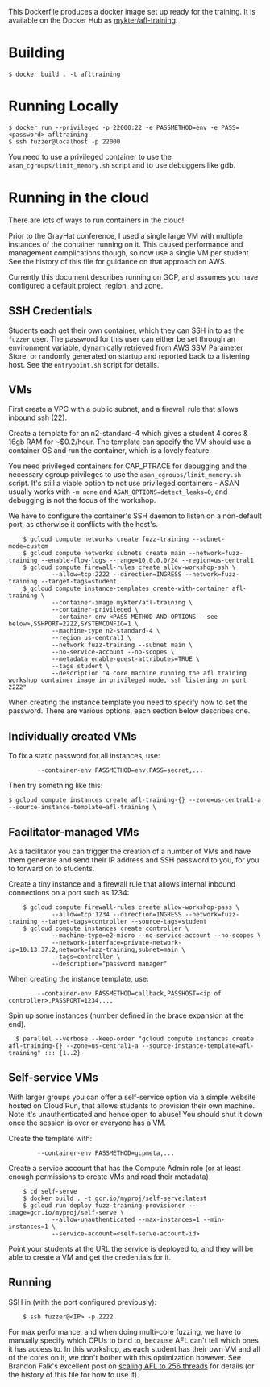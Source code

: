 This Dockerfile produces a docker image set up ready for the training. It is available on the Docker Hub as
[mykter/afl-training](http://hub.docker.com/r/mykter/afl-training).

# Building

    $ docker build . -t afltraining

# Running Locally

    $ docker run --privileged -p 22000:22 -e PASSMETHOD=env -e PASS=<password> afltraining
    $ ssh fuzzer@localhost -p 22000

You need to use a privileged container to use the `asan_cgroups/limit_memory.sh` script and to use debuggers like gdb.

# Running in the cloud

There are lots of ways to run containers in the cloud!

Prior to the GrayHat conference, I used a single large VM with multiple instances of the container running on it. This
caused performance and management complications though, so now use a single VM per student. See the history of this file
for guidance on that approach on AWS.

Currently this document describes running on GCP, and assumes you have configured a default project, region, and zone.

## SSH Credentials

Students each get their own container, which they can SSH in to as the `fuzzer` user. The password for this user can
either be set through an environment variable, dynamically retrieved from AWS SSM Parameter Store, or randomly generated
on startup and reported back to a listening host. See the `entrypoint.sh` script for details.

## VMs

First create a VPC with a public subnet, and a firewall rule that allows inbound ssh (22).

Create a template for an n2-standard-4 which gives a student 4 cores & 16gb RAM for ~\$0.2/hour. The template can
specify the VM should use a container OS and run the container, which is a lovely feature.

You need privileged containers for CAP_PTRACE for debugging and the necessary cgroup privileges to use the
`asan_cgroups/limit_memory.sh` script. It's still a viable option to not use privileged containers - ASAN usually works
with `-m none` and `ASAN_OPTIONS=detect_leaks=0`, and debugging is not the focus of the workshop.

We have to configure the container's SSH daemon to listen on a non-default port, as otherwise it conflicts with the
host's.

        $ gcloud compute networks create fuzz-training --subnet-mode=custom
        $ gcloud compute networks subnets create main --network=fuzz-training --enable-flow-logs --range=10.0.0.0/24 --region=us-central1
        $ gcloud compute firewall-rules create allow-workshop-ssh \
                --allow=tcp:2222 --direction=INGRESS --network=fuzz-training --target-tags=student
        $ gcloud compute instance-templates create-with-container afl-training \
                --container-image mykter/afl-training \
                --container-privileged \
                --container-env <PASS METHOD AND OPTIONS - see below>,SSHPORT=2222,SYSTEMCONFIG=1 \
                --machine-type n2-standard-4 \
                --region us-central1 \
                --network fuzz-training --subnet main \
                --no-service-account --no-scopes \
                --metadata enable-guest-attributes=TRUE \
                --tags student \
                --description "4 core machine running the afl training workshop container image in privileged mode, ssh listening on port 2222"

When creating the instance template you need to specify how to set the password. There are various options, each section
below describes one.

## Individually created VMs

To fix a static password for all instances, use:

            --container-env PASSMETHOD=env,PASS=secret,...

Then try something like this:

    $ gcloud compute instances create afl-training-{} --zone=us-central1-a --source-instance-template=afl-training \

## Facilitator-managed VMs

As a facilitator you can trigger the creation of a number of VMs and have them generate and send their IP address and
SSH password to you, for you to forward on to students.

Create a tiny instance and a firewall rule that allows internal inbound connections on a port such as 1234:

        $ gcloud compute firewall-rules create allow-workshop-pass \
                --allow=tcp:1234 --direction=INGRESS --network=fuzz-training --target-tags=controller --source-tags=student
        $ gcloud compute instances create controller \
                --machine-type=e2-micro --no-service-account --no-scopes \
                --network-interface=private-network-ip=10.13.37.2,network=fuzz-training,subnet=main \
                --tags=controller \
                --description="password manager"

When creating the instance template, use:

            --container-env PASSMETHOD=callback,PASSHOST=<ip of controller>,PASSPORT=1234,...

Spin up some instances (number defined in the brace expansion at the end).

      $ parallel --verbose --keep-order "gcloud compute instances create afl-training-{} --zone=us-central1-a --source-instance-template=afl-training" ::: {1..2}

## Self-service VMs

With larger groups you can offer a self-service option via a simple website hosted on Cloud Run, that allows students to
provision their own machine. Note it's unauthenticated and hence open to abuse! You should shut it down once the session
is over or everyone has a VM.

Create the template with:

            --container-env PASSMETHOD=gcpmeta,...

Create a service account that has the Compute Admin role (or at least enough permissions to create VMs and read their
metadata)

        $ cd self-serve
        $ docker build . -t gcr.io/myproj/self-serve:latest
        $ gcloud run deploy fuzz-training-provisioner --image=gcr.io/myproj/self-serve \
                --allow-unauthenticated --max-instances=1 --min-instances=1 \
                --service-account=<self-serve-account-id>

Point your students at the URL the service is deployed to, and they will be able to create a VM and get the credentials
for it.

## Running

SSH in (with the port configured previously):

        $ ssh fuzzer@<IP> -p 2222

For max performance, and when doing multi-core fuzzing, we have to manually specify which CPUs to bind to, because AFL
can't tell which ones it has access to. In this workshop, as each student has their own VM and all of the cores on it,
we don't bother with this optimization however. See Brandon Falk's excellent post on
[scaling AFL to 256 threads](https://gamozolabs.github.io/fuzzing/2018/09/16/scaling_afl.html) for details (or the
history of this file for how to use it).
